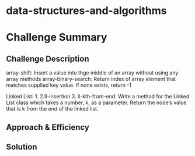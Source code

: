 # data-structures-and-algorithms

# Challenge Summary
<!-- Short summary or background information -->

## Challenge Description
array-shift: Insert a value into thge middle of an array without using any array methods
array-binary-search: Return index of array element that matches supplied key value.  If none exists, return -1


Linked List: 
1.
2.ll-insertion
3. ll-kth-from-end: Write a method for the Linked List class which takes a number, k, as a parameter. Return the node’s value that is k from the end of the linked list.

## Approach & Efficiency
<!-- What approach did you take? Why? What is the Big O space/time for this approach? -->

## Solution
<!-- Embedded whiteboard image -->